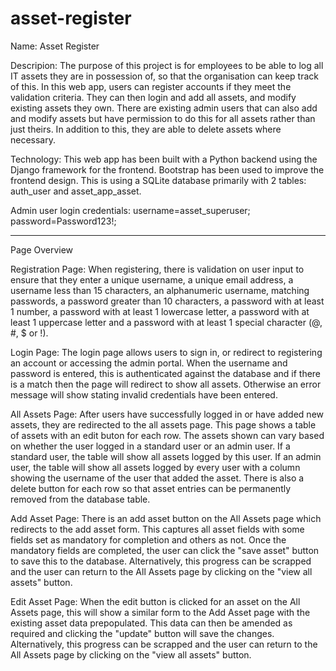# asset-register

Name:
Asset Register

Descripion:
The purpose of this project is for employees to be able to log all IT assets they are in possession of, so that the organisation can keep track of this. 
In this web app, users can register accounts if they meet the validation criteria. They can then login and add all assets, and modify existing assets they own. 
There are existing admin users that can also add and modify assets but have permission to do this for all assets rather than just theirs. In addition to this, they are able to delete assets where necessary. 

Technology:
This web app has been built with a Python backend using the Django framework for the frontend. Bootstrap has been used to improve the frontend design. This is using a SQLite database primarily with 2 tables: auth_user and asset_app_asset. 

Admin user login credentials: username=asset_superuser; password=Password123!;

--------------------------------------------------------

Page Overview

Registration Page:
When registering, there is validation on user input to ensure that they enter a unique username, a unique email address, a username less than 15 characters, an alphanumeric username, matching passwords, a password greater than 10 characters, a password with at least 1 number, a password with at least 1 lowercase letter, a password with at least 1 uppercase letter and a password with at least 1 special character (@, #, $ or !).

Login Page:
The login page allows users to sign in, or redirect to registering an account or accessing the admin portal. 
When the username and password is entered, this is authenticated against the database and if there is a match then the page will redirect to show all assets.
Otherwise an error message will show stating invalid credentials have been entered.

All Assets Page:
After users have successfully logged in or have added new assets, they are redirected to the all assets page. This page shows a table of assets with an edit buton for each row. The assets shown can vary based on whether the user logged in a standard user or an admin user. 
If a standard user, the table will show all assets logged by this user.
If an admin user, the table will show all assets logged by every user with a column showing the username of the user that added the asset. There is also a delete button for each row so that asset entries can be permanently removed from the database table. 

Add Asset Page:
There is an add asset button on the All Assets page which redirects to the add asset form. This captures all asset fields with some fields set as mandatory for completion and others as not. Once the mandatory fields are completed, the user can click the "save asset" button to save this to the database. Alternatively, this progress can be scrapped and the user can return to the All Assets page by clicking on the "view all assets" button.

Edit Asset Page:
When the edit button is clicked for an asset on the All Assets page, this will show a similar form to the Add Asset page with the existing asset data prepopulated. This data can then be amended as required and clicking the "update" button will save the changes. Alternatively, this progress can be scrapped and the user can return to the All Assets page by clicking on the "view all assets" button.






